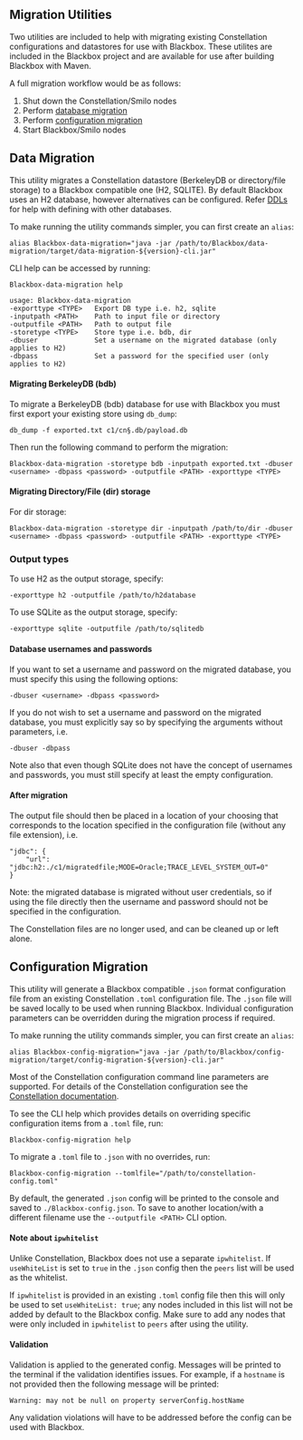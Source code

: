 ## Migration Utilities
Two utilities are included to help with migrating existing Constellation configurations and datastores for use with Blackbox.  These utilites are included in the Blackbox project and are available for use after building Blackbox with Maven.

A full migration workflow would be as follows:

1. Shut down the Constellation/Smilo nodes
2. Perform [database migration](#data-migration)
3. Perform [configuration migration](#configuration-migration)
4. Start Blackbox/Smilo nodes


## Data Migration
This utility migrates a Constellation datastore (BerkeleyDB or directory/file storage) to a Blackbox compatible one (H2, SQLITE).  By default Blackbox uses an H2 database, however alternatives can be configured.  Refer [DDLs](https://github.com/smilofoundation/Blackbox/tree/master/ddls/create-table) for help with defining with other databases.

To make running the utility commands simpler, you can first create an `alias`:

```
alias Blackbox-data-migration="java -jar /path/to/Blackbox/data-migration/target/data-migration-${version}-cli.jar"
```

CLI help can be accessed by running:
```
Blackbox-data-migration help

usage: Blackbox-data-migration
-exporttype <TYPE>   Export DB type i.e. h2, sqlite
-inputpath <PATH>    Path to input file or directory
-outputfile <PATH>   Path to output file
-storetype <TYPE>    Store type i.e. bdb, dir
-dbuser              Set a username on the migrated database (only applies to H2)
-dbpass              Set a password for the specified user (only applies to H2)
```

#### Migrating BerkeleyDB (bdb)
To migrate a BerkeleyDB (bdb) database for use with Blackbox you must first export your existing store using `db_dump`:
```
db_dump -f exported.txt c1/cn§.db/payload.db
```

Then run the following command to perform the migration:
```
Blackbox-data-migration -storetype bdb -inputpath exported.txt -dbuser <username> -dbpass <password> -outputfile <PATH> -exporttype <TYPE>
```

#### Migrating Directory/File (dir) storage
For dir storage: 
```
Blackbox-data-migration -storetype dir -inputpath /path/to/dir -dbuser <username> -dbpass <password> -outputfile <PATH> -exporttype <TYPE>
```

### Output types
To use H2 as the output storage, specify:
```
-exporttype h2 -outputfile /path/to/h2database
```

To use SQLite as the output storage, specify:
```
-exporttype sqlite -outputfile /path/to/sqlitedb
```

#### Database usernames and passwords
If you want to set a username and password on the migrated database, you must specify this using the following options:

```
-dbuser <username> -dbpass <password>
```

If you do not wish to set a username and password on the migrated database, you must explicitly say so by specifying the arguments without parameters, i.e.

```
-dbuser -dbpass
```

Note also that even though SQLite does not have the concept of usernames and passwords, you must still specify at least the empty configuration.


#### After migration
The output file should then be placed in a location of your choosing that corresponds to the location specified in the configuration file (without any file extension), i.e.

```
"jdbc": {
    "url": "jdbc:h2:./c1/migratedfile;MODE=Oracle;TRACE_LEVEL_SYSTEM_OUT=0"
}
```

Note: the migrated database is migrated without user credentials, so if using the file directly then the username and password should not be specified in the configuration.

The Constellation files are no longer used, and can be cleaned up or left alone.


## Configuration Migration
This utility will generate a Blackbox compatible `.json` format configuration file from an existing Constellation `.toml` configuration file.  The `.json` file will be saved locally to be used when running Blackbox.  Individual configuration parameters can be overridden during the migration process if required.

To make running the utility commands simpler, you can first create an `alias`:

```
alias Blackbox-config-migration="java -jar /path/to/Blackbox/config-migration/target/config-migration-${version}-cli.jar"
```

Most of the Constellation configuration command line parameters are supported.  For details of the Constellation configuration see the [Constellation documentation](../../Constellation/Constellation).

To see the CLI help which provides details on overriding specific configuration items from a `.toml` file, run:
```
Blackbox-config-migration help
```

To migrate a `.toml` file to `.json` with no overrides, run:
```
Blackbox-config-migration --tomlfile="/path/to/constellation-config.toml"
```

By default, the generated `.json` config will be printed to the console and saved to `./Blackbox-config.json`.  To save to another location/with a different filename use the `--outputfile <PATH>` CLI option.

#### Note about `ipwhitelist`
Unlike Constellation, Blackbox does not use a separate `ipwhitelist`.  If `useWhiteList` is set to `true` in the `.json` config then the `peers` list will be used as the whitelist.  

If `ipwhitelist` is provided in an existing `.toml` config file then this will only be used to set `useWhiteList: true`; any nodes included in this list will not be added by default to the Blackbox config.  Make sure to add any nodes that were only included in `ipwhitelist` to `peers` after using the utility.

#### Validation
Validation is applied to the generated config. Messages will be printed to the terminal if the validation identifies issues.  For example, if a `hostname` is not provided then the following message will be printed:
```
Warning: may not be null on property serverConfig.hostName
```
Any validation violations will have to be addressed before the config can be used with Blackbox.
